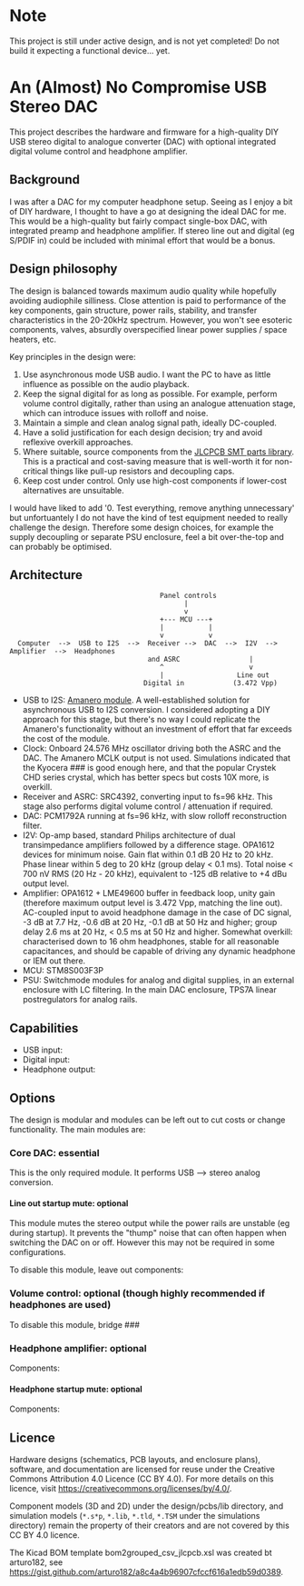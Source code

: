 # Note

This project is still under active design, and is not yet completed! Do not build it expecting a functional device... yet.


# An (Almost) No Compromise USB Stereo DAC

This project describes the hardware and firmware for a high-quality DIY USB stereo digital to analogue converter (DAC) with optional integrated digital volume control and headphone amplifier.

## Background

I was after a DAC for my computer headphone setup. Seeing as I enjoy a bit of DIY hardware, I thought to have a go at designing the ideal DAC for me. This would be a high-quality but fairly compact single-box DAC, with integrated preamp and headphone amplifier. If stereo line out and digital (eg S/PDIF in) could be included with minimal effort that would be a bonus.

## Design philosophy

The design is balanced towards maximum audio quality while hopefully avoiding audiophile silliness. Close attention is paid to performance of the key components, gain structure, power rails, stability, and transfer characteristics in the 20-20kHz spectrum. However, you won't see esoteric components, valves, absurdly overspecified linear power supplies / space heaters, etc.

Key principles in the design were:
1. Use asynchronous mode USB audio. I want the PC to have as little influence as possible on the audio playback.
2. Keep the signal digital for as long as possible. For example, perform volume control digitally, rather than using an analogue attenuation stage, which can introduce issues with rolloff and noise.
3. Maintain a simple and clean analog signal path, ideally DC-coupled.
4. Have a solid justification for each design decision; try and avoid reflexive overkill approaches.
5. Where suitable, source components from the [JLCPCB SMT parts library](https://jlcpcb.com/parts/componentSearch). This is a practical and cost-saving measure that is well-worth it for non-critical things like pull-up resistors and decoupling caps.
6. Keep cost under control. Only use high-cost components if lower-cost alternatives are unsuitable.

I would have liked to add '0. Test everything, remove anything unnecessary' but unfortuantely I do not have the kind of test equipment needed to really challenge the design. Therefore some design choices, for example the supply decoupling or separate PSU enclosure, feel a bit over-the-top and can probably be optimised.

## Architecture

```
                                     Panel controls
                                           |
                                           v
                                     +--- MCU ---+
                                     |           |
                                     v           v
  Computer  -->  USB to I2S  -->  Receiver -->  DAC  -->  I2V  -->  Amplifier  -->  Headphones
                                  and ASRC                 |
                                     ^                     v
                                     |                  Line out
                                 Digital in            (3.472 Vpp)
```

* USB to I2S: [Amanero module](https://amanero.com/). A well-established solution for asynchronous USB to I2S conversion. I considered adopting a DIY approach for this stage, but there's no way I could replicate the Amanero's functionality without an investment of effort that far exceeds the cost of the module.
* Clock: Onboard 24.576 MHz oscillator driving both the ASRC and the DAC. The Amanero MCLK output is not used. Simulations indicated that the Kyocera ### is good enough here, and that the popular Crystek CHD series crystal, which has better specs but costs 10X more, is overkill.
* Receiver and ASRC: SRC4392, converting input to fs=96 kHz. This stage also performs digital volume control / attenuation if required.
* DAC: PCM1792A running at fs=96 kHz, with slow rolloff reconstruction filter.
* I2V: Op-amp based, standard Philips architecture of dual transimpedance amplifiers followed by a difference stage. OPA1612 devices for minimum noise. Gain flat within 0.1 dB 20 Hz to 20 kHz. Phase linear within 5 deg to 20 kHz (group delay < 0.1 ms). Total noise < 700 nV RMS (20 Hz - 20 kHz), equivalent to -125 dB relative to +4 dBu output level.
* Amplifier: OPA1612 + LME49600 buffer in feedback loop, unity gain (therefore maximum output level is 3.472 Vpp, matching the line out). AC-coupled input to avoid headphone damage in the case of DC signal, -3 dB at 7.7 Hz, -0.6 dB at 20 Hz, -0.1 dB at 50 Hz and higher; group delay 2.6 ms at 20 Hz, < 0.5 ms at 50 Hz and higher.  Somewhat overkill: characterised down to 16 ohm headphones, stable for all reasonable capacitances, and should be capable of driving any dynamic headphone or IEM out there.
* MCU: STM8S003F3P
* PSU: Switchmode modules for analog and digital supplies, in an external enclosure with LC filtering. In the main DAC enclosure, TPS7A linear postregulators for analog rails.

## Capabilities

* USB input: 
* Digital input: 
* Headphone output: 

## Options

The design is modular and modules can be left out to cut costs or change functionality.  The main modules are:

### Core DAC: essential

This is the only required module.  It performs USB --> stereo analog conversion.

#### Line out startup mute: optional

This module mutes the stereo output while the power rails are unstable (eg during startup).  It prevents the "thump" noise that can often happen when switching the DAC on or off.  However this may not be required in some configurations.

To disable this module, leave out components: 

### Volume control: optional (though highly recommended if headphones are used)

To disable this module, bridge ###

### Headphone amplifier: optional

Components: 

#### Headphone startup mute: optional

Components: 


## Licence

Hardware designs (schematics, PCB layouts, and enclosure plans), software, and documentation are licensed for reuse under the Creative Commons Attribution 4.0 Licence (CC BY 4.0). For more details on this licence, visit https://creativecommons.org/licenses/by/4.0/.

Component models (3D and 2D) under the design/pcbs/lib directory, and simulation models (`*.s*p`, `*.lib`, `*.tld`, `*.TSM` under the simulations directory) remain the property of their creators and are not covered by this CC BY 4.0 licence.

The Kicad BOM template bom2grouped_csv_jlcpcb.xsl was created bt arturo182, see https://gist.github.com/arturo182/a8c4a4b96907cfccf616a1edb59d0389.
